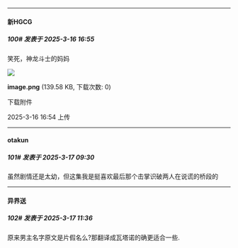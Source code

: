 ﻿
*****

####  新HGCG  
##### 100#       发表于 2025-3-16 16:55

笑死，神龙斗士的妈妈

<img src="https://img.saraba1st.com/forum/202503/16/165459ed3nj0keks3v200k.png" referrerpolicy="no-referrer">

<strong>image.png</strong> (139.58 KB, 下载次数: 0)

下载附件

2025-3-16 16:54 上传


*****

####  otakun  
##### 101#       发表于 2025-3-17 09:30

虽然剧情还是太幼，但这集我是挺喜欢最后那个击掌识破两人在说谎的桥段的


*****

####  异界送  
##### 102#       发表于 2025-3-17 11:36

原来男主名字原文是片假名么?那翻译成瓦塔诺的确更适合一些.

